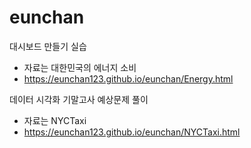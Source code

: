 # eunchan

대시보드 만들기 실습
- 자료는 대한민국의 에너지 소비
- <https://eunchan123.github.io/eunchan/Energy.html>

데이터 시각화 기말고사 예상문제 풀이
- 자료는 NYCTaxi
- <https://eunchan123.github.io/eunchan/NYCTaxi.html>